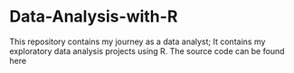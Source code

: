 # Data-Analysis-with-R
This repository contains my journey as a data analyst; It contains my exploratory data analysis projects using R. The source code can be found here
